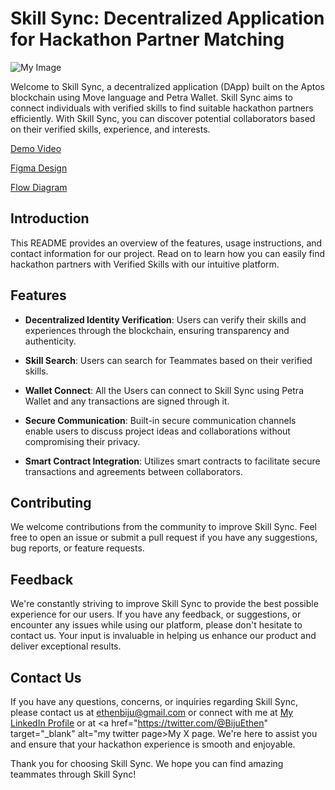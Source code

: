 # Skill Sync: Decentralized Application for Hackathon Partner Matching

![My Image](https://drive.google.com/uc?id=1kW5I_yo1TOFeWJ8Gau0O07cPFE4TN48J)

Welcome to Skill Sync, a decentralized application (DApp) built on the Aptos blockchain using Move language and Petra Wallet. Skill Sync aims to connect individuals with verified skills to find suitable hackathon partners efficiently. With Skill Sync, you can discover potential collaborators based on their verified skills, experience, and interests.

[Demo Video](https://youtu.be/JMTFcnusVhY?si=zjnuDpsoChfRGuGd)

[Figma Design](https://www.figma.com/file/zRRZ4ojILiOtGl1bvIq8VX/Untitled?type=design&node-id=0-1&mode=design&t=5tD6lLkE5rxzpwAM-0)

[Flow Diagram](https://drive.google.com/file/d/1ez7PkN2pQ_qearSsbYqbjgKDTH10AjQU/view?usp=sharing)

## Introduction

This README provides an overview of the features, usage instructions, and contact information for our project. Read on to learn how you can easily find hackathon partners with Verified Skills with our intuitive platform.

## Features

- **Decentralized Identity Verification**: Users can verify their skills and experiences through the blockchain, ensuring transparency and authenticity.

- **Skill Search**: Users can search for Teammates based on their verified skills.

- **Wallet Connect**: All the Users can connect to Skill Sync using Petra Wallet and any transactions are signed through it.
  
- **Secure Communication**: Built-in secure communication channels enable users to discuss project ideas and collaborations without compromising their privacy.
  
- **Smart Contract Integration**: Utilizes smart contracts to facilitate secure transactions and agreements between collaborators.

## Contributing

We welcome contributions from the community to improve Skill Sync. Feel free to open an issue or submit a pull request if you have any suggestions, bug reports, or feature requests.

## Feedback

We're constantly striving to improve Skill Sync to provide the best possible experience for our users. If you have any feedback, or suggestions, or encounter any issues while using our platform, please don't hesitate to contact us. Your input is invaluable in helping us enhance our product and deliver exceptional results.

## Contact Us

If you have any questions, concerns, or inquiries regarding Skill Sync, please contact us at <a href="ethenbiju@gmail.com" alt="my_email_id" target="_blank">ethenbiju@gmail.com</a> or connect with me at <a href="https://www.linkedin.com/in/ethenbiju/" target="_blank" alt="linkedin profile">My LinkedIn Profile</a> or at <a href="https://twitter.com/@BijuEthen" target="_blank" alt="my twitter page>My X page</a>. We're here to assist you and ensure that your hackathon experience is smooth and enjoyable.

Thank you for choosing Skill Sync. We hope you can find amazing teammates through Skill Sync!
